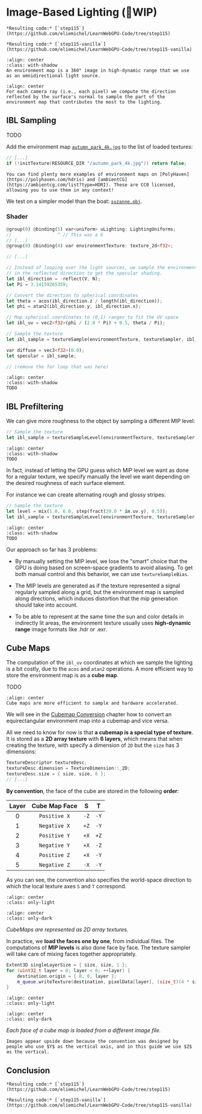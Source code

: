 Image-Based Lighting (🚧WIP)
====================

````{tab} With webgpu.hpp
*Resulting code:* [`step115`](https://github.com/eliemichel/LearnWebGPU-Code/tree/step115)
````

````{tab} Vanilla webgpu.h
*Resulting code:* [`step115-vanilla`](https://github.com/eliemichel/LearnWebGPU-Code/tree/step115-vanilla)
````

```{figure} /images/autumn_park.webp
:align: center
:class: with-shadow
An environment map is a 360° image in high-dynamic range that we use as an omnidirectional light source.
```

```{figure} /images/ibl-coords.png
:align: center
For each camera ray (i.e., each pixel) we compute the direction reflected by the surface's normal to sample the part of the environment map that contributes the most to the lighting.
```

IBL Sampling
------------

TODO

Add the environment map [`autumn_park_4k.jpg`](../../data/autumn_park_4k.jpg) to the list of loaded textures:

```C++
// [...]
if (!initTexture(RESOURCE_DIR "/autumn_park_4k.jpg")) return false;
```

```{note}
You can find plenty more examples of environment maps on [PolyHaven](https://polyhaven.com/hdris) and [ambientCG](https://ambientcg.com/list?type=HDRI). These are CC0 licensed, allowing you to use them in any context!
```

We test on a simpler model than the boat: [`suzanne.obj`](../../data/suzanne.obj).

### Shader

```rust
@group(0) @binding(5) var<uniform> uLighting: LightingUniforms;
//                 ^ // This was a 6
// [...]
@group(0) @binding(4) var environmentTexture: texture_2d<f32>;

// [...]

// Instead of looping over the light sources, we sample the environment map
// in the reflected direction to get the specular shading.
let ibl_direction = -reflect(V, N);
let Pi = 3.14159265359;

// Convert the direction to spherical coordinates
let theta = acos(ibl_direction.z / length(ibl_direction));
let phi = atan2(ibl_direction.y, ibl_direction.x);

// Map spherical coordinates to (0,1) ranges to fit the UV space
let ibl_uv = vec2<f32>(phi / (2.0 * Pi) + 0.5, theta / Pi);

// Sample the texture
let ibl_sample = textureSample(environmentTexture, textureSampler, ibl_uv).rgb;

var diffuse = vec3<f32>(0.0);
let specular = ibl_sample;

// (remove the for loop that was here)
```

```{figure} /images/envmap-ldr.png
:align: center
:class: with-shadow
TODO
```

IBL Prefiltering
----------------

We can give more roughness to the object by sampling a different MIP level:

```rust
// Sample the texture
let ibl_sample = textureSampleLevel(environmentTexture, textureSampler, ibl_uv, 6.0).rgb;
```

```{figure} /images/envmap-ldr-rough.png
:align: center
:class: with-shadow
TODO
```

In fact, instead of letting the GPU guess which MIP level we want as done for a regular texture, we specify manually the level we want depending on the desired roughness of each surface element.

For instance we can create alternating rough and glossy stripes:

```rust
// Sample the texture
let level = mix(1.0, 6.0, step(fract(20.0 * in.uv.y), 0.5));
let ibl_sample = textureSampleLevel(environmentTexture, textureSampler, ibl_uv, level).rgb;
```

```{figure} /images/envmap-ldr-stripes.png
:align: center
:class: with-shadow
TODO
```

Our approach so far has 3 problems:

 - By manually setting the MIP level, we lose the "smart" choice that the GPU is doing based on screen-space gradients to avoid aliasing. To get both manual control and this behavior, we can use  `textureSampleBias`.

 - The MIP levels are generated as if the texture represented a signal regularly sampled along a grid, but the environment map is sampled along directions, which induces distortion that the mip generation should take into account.

 - To be able to represent at the same time the sun and color details in indirectly lit areas, the environment texture usually uses **high-dynamic range** image formats like .hdr or .exr.

Cube Maps
---------

The computation of the `ibl_uv` coordinates at which we sample the lighting is a bit costly, due to the `acos` and `atan2` operations. A more efficient way to store the environment map is as a **cube map**.

TODO

```{figure} /images/cubemap-conv/folded.svg
:align: center
Cube maps are more efficient to sample and hardware accelerated.
```

We will see in the [Cubemap Conversion](../../basic-compute/image-processing/cubemap-conversion.md) chapter how to convert an equirectangular environment map into a cubemap and vice versa.

All we need to know for now is that **a cubemap is a special type of texture**. It is stored as a **2D array texture** with **6 layers**, which means that when creating the texture, with specify a dimension of `2D` but the `size` has 3 dimensions:

```C++
TextureDescriptor textureDesc;
textureDesc.dimension = TextureDimension::_2D;
textureDesc.size = { size, size, 6 };
// [...]
```

**By convention**, the face of the cube are stored in the following **order**:

| Layer | Cube Map Face |  S   |  T   |
| :---: | :-----------: | :--: | :--: |
|   0   | `Positive X`  | `-Z` | `-Y` |
|   1   | `Negative X`  | `+Z` | `-Y` |
|   2   | `Positive Y`  | `+X` | `+Z` |
|   3   | `Negative Y`  | `+X` | `-Z` |
|   4   | `Positive Z`  | `+X` | `-Y` |
|   5   | `Negative Z`  | `-X` | `-Y` |

As you can see, the convention also specifies the world-space direction to which the local texture axes `S` and `T` correspond.

```{image} /images/cubemap-conv/stacked-light.svg
:align: center
:class: only-light
```

```{image} /images/cubemap-conv/stacked-dark.svg
:align: center
:class: only-dark
```

<p class="align-center">
    <span class="caption-text"><em>CubeMaps are represented as 2D array textures.</em></span>
</p>

In practice, we **load the faces one by one**, from individual files. The computations of **MIP levels** is also done face by face. The texture sampler will take care of mixing faces together appropriately.

```C++
Extent3D singleLayerSize = { size, size, 1 };
for (uint32_t layer = 0; layer < 6; ++layer) {
    destination.origin = { 0, 0, layer };
    m_queue.writeTexture(destination, pixelData[layer], (size_t)(4 * size * size), source, singleLayerSize);
}
```

```{image} /images/cubemap-conv/faces-light.svg
:align: center
:class: only-light
```

```{image} /images/cubemap-conv/faces-dark.svg
:align: center
:class: only-dark
```

<p class="align-center">
    <span class="caption-text"><em>Each face of a cube map is loaded from a different image file.</em></span>
</p>

```{note}
Images appear upside down because the convention was designed by people who use $Y$ as the vertical axis, and in this guide we use $Z$ as the vertical.
```

Conclusion
----------


````{tab} With webgpu.hpp
*Resulting code:* [`step115`](https://github.com/eliemichel/LearnWebGPU-Code/tree/step115)
````

````{tab} Vanilla webgpu.h
*Resulting code:* [`step115-vanilla`](https://github.com/eliemichel/LearnWebGPU-Code/tree/step115-vanilla)
````
